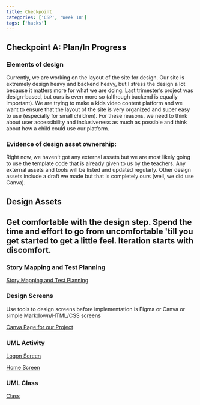 ```yaml
---
title: Checkpoint
categories: ['CSP', 'Week 18']
tags: ['hacks']
---
```


## Checkpoint A: Plan/In Progress


### Elements of design

Currently, we are working on the layout of the site for design. Our site is extremely design heavy and backend heavy, but I stress the design a lot because it matters more for what we are doing. Last trimester’s project was design-based, but ours is even more so (although backend is equally important). We are trying to make a kids video content platform and we want to ensure that the layout of the site is very organized and super easy to use (especially for small children). For these reasons, we need to think about user accessibility and inclusiveness as much as possible and think about how a child could use our platform.


### Evidence of design asset ownership:

Right now, we haven’t got any external assets but we are most likely going to use the template code that is already given to us by the teachers. Any external assets and tools will be listed and updated regularly. Other design assets include a draft we made but that is completely ours (well, we did use Canva).


## Design Assets


## Get comfortable with the design step. Spend the time and effort to go from uncomfortable 'till you get started to get a little feel. Iteration starts with discomfort.


### Story Mapping and Test Planning

[Story Mapping and Test Planning](https://drive.google.com/file/d/1uhuIgZjCksR4ZZorlarzBp0rUJZOfUlY/view?usp=sharing)


### Design Screens

Use tools to design screens before implementation is Figma or Canva or simple Markdown/HTML/CSS screens

[Canva Page for our Project](https://www.canva.com/design/DAF5n0Wk93c/CLlKk9TaLgKAAflz9d3IZw/edit?utm_content=DAF5n0Wk93c&utm_campaign=designshare&utm_medium=link2&utm_source=sharebutton)


### UML Activity

[Logon Screen](https://drive.google.com/file/d/1oSfXyq8nOWYmB5_yr00Yex9Lmu33NLxb/view?usp=sharing)

[Home Screen](https://drive.google.com/file/d/1vl2PfYRHH5vK03-YYBqr1fMzozxanw2L/view?usp=sharing)


### UML Class

[Class](https://drive.google.com/file/d/1_dzOH3soRZ8dO152b4kDK9VckQfWCwLR/view?usp=sharing)
